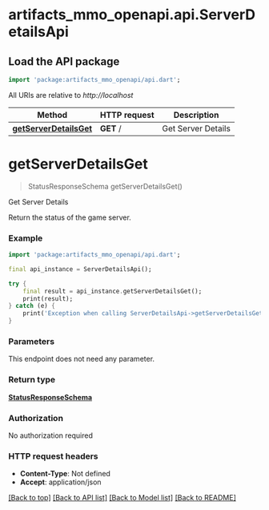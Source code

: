 # artifacts_mmo_openapi.api.ServerDetailsApi

## Load the API package
```dart
import 'package:artifacts_mmo_openapi/api.dart';
```

All URIs are relative to *http://localhost*

Method | HTTP request | Description
------------- | ------------- | -------------
[**getServerDetailsGet**](ServerDetailsApi.md#getserverdetailsget) | **GET** / | Get Server Details


# **getServerDetailsGet**
> StatusResponseSchema getServerDetailsGet()

Get Server Details

Return the status of the game server.

### Example
```dart
import 'package:artifacts_mmo_openapi/api.dart';

final api_instance = ServerDetailsApi();

try {
    final result = api_instance.getServerDetailsGet();
    print(result);
} catch (e) {
    print('Exception when calling ServerDetailsApi->getServerDetailsGet: $e\n');
}
```

### Parameters
This endpoint does not need any parameter.

### Return type

[**StatusResponseSchema**](StatusResponseSchema.md)

### Authorization

No authorization required

### HTTP request headers

 - **Content-Type**: Not defined
 - **Accept**: application/json

[[Back to top]](#) [[Back to API list]](../README.md#documentation-for-api-endpoints) [[Back to Model list]](../README.md#documentation-for-models) [[Back to README]](../README.md)

